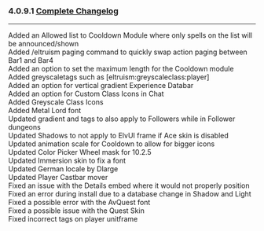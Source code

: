 ### 4.0.9.1 [Complete Changelog](https://github.com/eltreum0/eltruism/blob/main/Changelog.md)
___
Added an Allowed list to Cooldown Module where only spells on the list will be announced/shown  
Added /eltruism paging command to quickly swap action paging between Bar1 and Bar4  
Added an option to set the maximum length for the Cooldown module  
Added greyscaletags such as [eltruism:greyscaleclass:player]  
Added an option for vertical gradient Experience Databar  
Added an option for Custom Class Icons in Chat  
Added Greyscale Class Icons  
Added Metal Lord font  
Updated gradient and tags to also apply to Followers while in Follower dungeons  
Updated Shadows to not apply to ElvUI frame if Ace skin is disabled  
Updated animation scale for Cooldown to allow for bigger icons  
Updated Color Picker Wheel mask for 10.2.5  
Updated Immersion skin to fix a font  
Updated German locale by Dlarge  
Updated Player Castbar mover  
Fixed an issue with the Details embed where it would not properly position  
Fixed an error during install due to a database change in Shadow and Light
Fixed a possible error with the AvQuest font  
Fixed a possible issue with the Quest Skin  
Fixed incorrect tags on player unitframe
